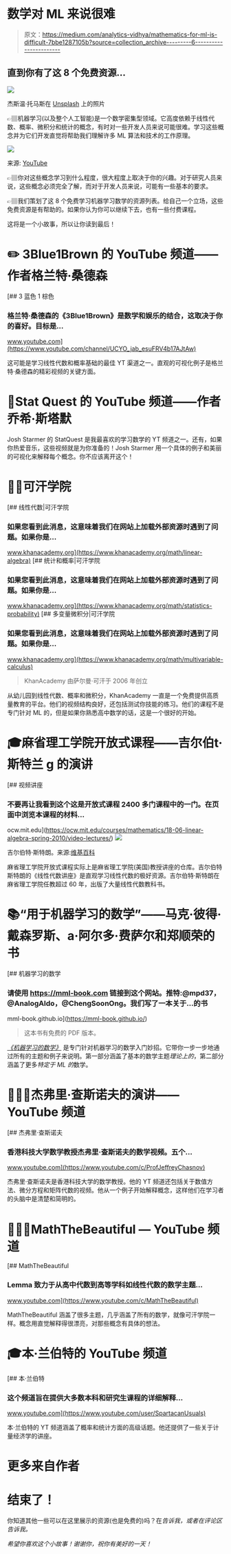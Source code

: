 # 数学对 ML 来说很难

> 原文：<https://medium.com/analytics-vidhya/mathematics-for-ml-is-difficult-7bbe1287105b?source=collection_archive---------6----------------------->

## 直到你有了这 8 个免费资源…

![](img/7feaaeb860c545b4c13bde98cae462dd.png)

杰斯温·托马斯在 [Unsplash](https://unsplash.com?utm_source=medium&utm_medium=referral) 上的照片

👉🏽机器学习(以及整个人工智能)是一个数学密集型领域。它高度依赖于线性代数、概率、微积分和统计的概念，有时对一些开发人员来说可能很难。学习这些概念并为它们开发直觉将帮助我们理解许多 ML 算法和技术的工作原理。

![](img/f2dc9eafb828c7642f0305d021b755fb.png)

来源: [YouTube](https://www.youtube.com/watch?v=40yqDWiEr_g)

👉🏽你对这些概念学习到什么程度，很大程度上取决于你的兴趣。对于研究人员来说，这些概念必须完全了解，而对于开发人员来说，可能有一些基本的要求。

👉🏽我们策划了这 8 个免费学习机器学习数学的资源列表。给自己一个立场，这些免费资源是有帮助的。如果你认为你可以继续下去，也有一些付费课程。

这将是一个小故事，所以让你读到最后！

# ✏️ 3Blue1Brown 的 YouTube 频道——作者格兰特·桑德森

[](https://www.youtube.com/channel/UCYO_jab_esuFRV4b17AJtAw) [## 3 蓝色 1 棕色

### 格兰特·桑德森的《3Blue1Brown》是数学和娱乐的结合，这取决于你的喜好。目标是…

www.youtube.com](https://www.youtube.com/channel/UCYO_jab_esuFRV4b17AJtAw) 

这可能是学习线性代数和概率基础的最佳 YT 渠道之一。直观的可视化例子是格兰特·桑德森的精彩视频的关键方面。

# 🎹Stat Quest 的 YouTube 频道——作者乔希·斯塔默

Josh Starmer 的 StatQuest 是我最喜欢的学习数学的 YT 频道之一。还有，如果你热爱音乐，这些视频就是为你准备的！Josh Starmer 用一个具体的例子和美丽的可视化来解释每个概念。你不应该离开这个！

# 🧔🏽可汗学院

[](https://www.khanacademy.org/math/linear-algebra) [## 线性代数|可汗学院

### 如果您看到此消息，这意味着我们在网站上加载外部资源时遇到了问题。如果你是…

www.khanacademy.org](https://www.khanacademy.org/math/linear-algebra) [](https://www.khanacademy.org/math/statistics-probability) [## 统计和概率|可汗学院

### 如果您看到此消息，这意味着我们在网站上加载外部资源时遇到了问题。如果你是…

www.khanacademy.org](https://www.khanacademy.org/math/statistics-probability) [](https://www.khanacademy.org/math/multivariable-calculus) [## 多变量微积分|可汗学院

### 如果您看到此消息，这意味着我们在网站上加载外部资源时遇到了问题。如果你是…

www.khanacademy.org](https://www.khanacademy.org/math/multivariable-calculus) 

> KhanAcademy 由萨尔曼·可汗于 2006 年创立

从幼儿园到线性代数、概率和微积分，KhanAcademy 一直是一个免费提供高质量教育的平台。他们的视频结构良好，还包括测试你技能的练习。他们的课程不是专门针对 ML 的，但是如果你熟悉高中数学的话，这是一个很好的开始。

# ‍🎓麻省理工学院开放式课程——吉尔伯**t·斯特兰** g 的演讲

[](https://ocw.mit.edu/courses/mathematics/18-06-linear-algebra-spring-2010/video-lectures/) [## 视频讲座

### 不要再让我看到这个这是开放式课程 2400 多门课程中的一门。在页面中浏览本课程的材料…

ocw.mit.edu](https://ocw.mit.edu/courses/mathematics/18-06-linear-algebra-spring-2010/video-lectures/) ![](img/3d25ee1be4ef7e23bfed94a65fcd8ef7.png)

吉尔伯特·斯特朗。来源:[维基百科](https://en.wikipedia.org/wiki/Gilbert_Strang)

麻省理工学院开放式课程实际上是麻省理工学院(美国)教授讲座的仓库。吉尔伯特斯特朗的《线性代数讲座》是直观学习线性代数的极好资源。吉尔伯特·斯特朗在麻省理工学院任教超过 60 年，出版了大量线性代数教科书。

# 📚“用于机器学习的数学”——马克·彼得·戴森罗斯、a·阿尔多·费萨尔和郑顺荣的书

[](https://mml-book.github.io/) [## 机器学习的数学

### 请使用 https://mml-book.com 链接到这个网站。推特:@mpd37，@AnalogAldo，@ChengSoonOng。我们写了一本关于…的书

mml-book.github.io](https://mml-book.github.io/) 

> 这本书有免费的 PDF 版本。

[*《机器学习的数学》*](https://mml-book.github.io/) 是专门针对机器学习的数学入门妙招。它带你一步一步地通过所有的主题和例子来说明。第一部分涵盖了基本的数学主题*理论上的*，第二部分涵盖了更多*特定于 ML 的*数学。

# 👨🏽‍🎓杰弗里·查斯诺夫的演讲——YouTube 频道

[](https://www.youtube.com/c/ProfJeffreyChasnov) [## 杰弗里·查斯诺夫

### 香港科技大学数学教授杰弗里·查斯诺夫的数学视频。五个…

www.youtube.com](https://www.youtube.com/c/ProfJeffreyChasnov) 

杰弗里·查斯诺夫是香港科技大学的数学教授。他的 YT 频道还包括关于数值方法、微分方程和矩阵代数的视频。他从一个例子开始解释概念，这样他们在学习者的头脑中是清楚和简明的。

# 👨🏽‍🏫MathTheBeautiful — YouTube 频道

[](https://www.youtube.com/c/MathTheBeautiful) [## MathTheBeautiful

### Lemma 致力于从高中代数到高等学科如线性代数的数学主题…

www.youtube.com](https://www.youtube.com/c/MathTheBeautiful) 

MathTheBeautiful 涵盖了很多主题，几乎涵盖了所有的数学，就像可汗学院一样。概念用直觉解释得很漂亮，对那些概念有具体的想法。

# ‍🎓本·兰伯特的 YouTube 频道

[](https://www.youtube.com/user/SpartacanUsuals) [## 本·兰伯特

### 这个频道旨在提供大多数本科和研究生课程的详细解释…

www.youtube.com](https://www.youtube.com/user/SpartacanUsuals) 

本·兰伯特的 YT 频道涵盖了概率和统计方面的高级话题。他还提供了一些关于计量经济学的讲座。

# 更多来自作者

# 结束了！

你知道其他一些可以在这里展示的资源(也是免费的)吗？在*告诉我，或者在评论区告诉我。*

*希望你喜欢这个小故事！谢谢你，祝你有美好的一天！*